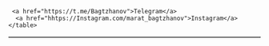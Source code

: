 <table border="1">
        <img src="https://media.cnn.com/api/v1/images/stellar/prod/230112104423-tiger-woods-file-121722.jpg?c=original" alt="">
   
     <a href="https://t.me/Bagtzhanov">Telegram</a>
      <a href="hhtps://Instagram.com/marat_bagtzhanov">Instagram</a>
    </table>
